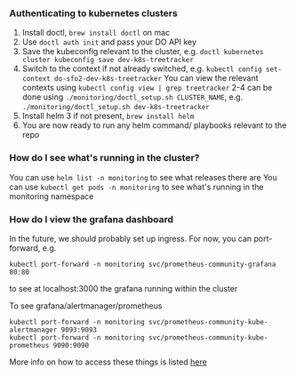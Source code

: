 ### Authenticating to kubernetes clusters

1. Install doctl, `brew install doctl` on mac
2. Use `doctl auth init` and pass your DO API key
3. Save the kubeconfig relevant to the cluster, e.g. `doctl kubernetes cluster kubeconfig save dev-k8s-treetracker`
4. Switch to the context if not already switched, e.g. `kubectl config set-context do-sfo2-dev-k8s-treetracker` You can view the relevant contexts using `kubectl config view | grep treetracker`
2-4 can be done using `./monitoring/doctl_setup.sh CLUSTER_NAME`, e.g. `./monitoring/doctl_setup.sh dev-k8s-treetracker`
5. Install helm 3 if not present, `brew install helm`
6. You are now ready to run any helm command/ playbooks relevant to the repo


### How do I see what's running in the cluster?

You can use `helm list -n monitoring` to see what releases there are
You can use `kubectl get pods -n monitoring` to see what's running in the monitoring namespace


### How do I view the grafana dashboard

In the future, we should probably set up ingress.
For now, you can port-forward, e.g.
```
kubectl port-forward -n monitoring svc/prometheus-community-grafana 80:80
```
to see at localhost:3000 the grafana running within the cluster

To see grafana/alertmanager/prometheus
```
kubectl port-forward -n monitoring svc/prometheus-community-kube-alertmanager 9093:9093
kubectl port-forward -n monitoring svc/prometheus-community-kube-prometheus 9090:9090
```

More info on how to access these things is listed [here](https://www.digitalocean.com/community/tutorials/how-to-set-up-digitalocean-kubernetes-cluster-monitoring-with-helm-and-prometheus-operator)
